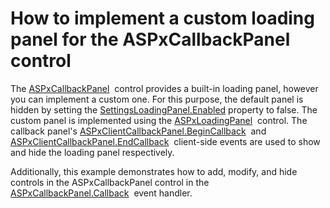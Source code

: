 # How to implement a custom loading panel for the ASPxCallbackPanel control


<p>The <a href="https://documentation.devexpress.com/#AspNet/clsDevExpressWebASPxCallbackPaneltopic">ASPxCallbackPanel</a>  control provides a built-in loading panel, however you can implement a custom one. For this purpose, the default panel is hidden by setting the <a href="https://documentation.devexpress.com/#AspNet/DevExpressWebSettingsLoadingPanel_Enabledtopic">SettingsLoadingPanel.Enabled</a> property to false. The custom panel is implemented using the <a href="https://documentation.devexpress.com/#AspNet/clsDevExpressWebASPxLoadingPaneltopic">ASPxLoadingPanel</a>  control. The callback panel's <a href="https://documentation.devexpress.com/#AspNet/DevExpressWebScriptsASPxClientCallbackPanel_BeginCallbacktopic">ASPxClientCallbackPanel.BeginCallback</a>  and <a href="https://documentation.devexpress.com/#AspNet/DevExpressWebScriptsASPxClientCallbackPanel_EndCallbacktopic">ASPxClientCallbackPanel.EndCallback</a>  client-side events are used to show and hide the loading panel respectively.</p>
<p>Additionally, this example demonstrates how to add, modify, and hide controls in the ASPxCallbackPanel control in the <a href="https://documentation.devexpress.com/#AspNet/DevExpressWebASPxCallbackPanel_Callbacktopic">ASPxCallbackPanel.Callback</a>  event handler.</p>

<br/>


